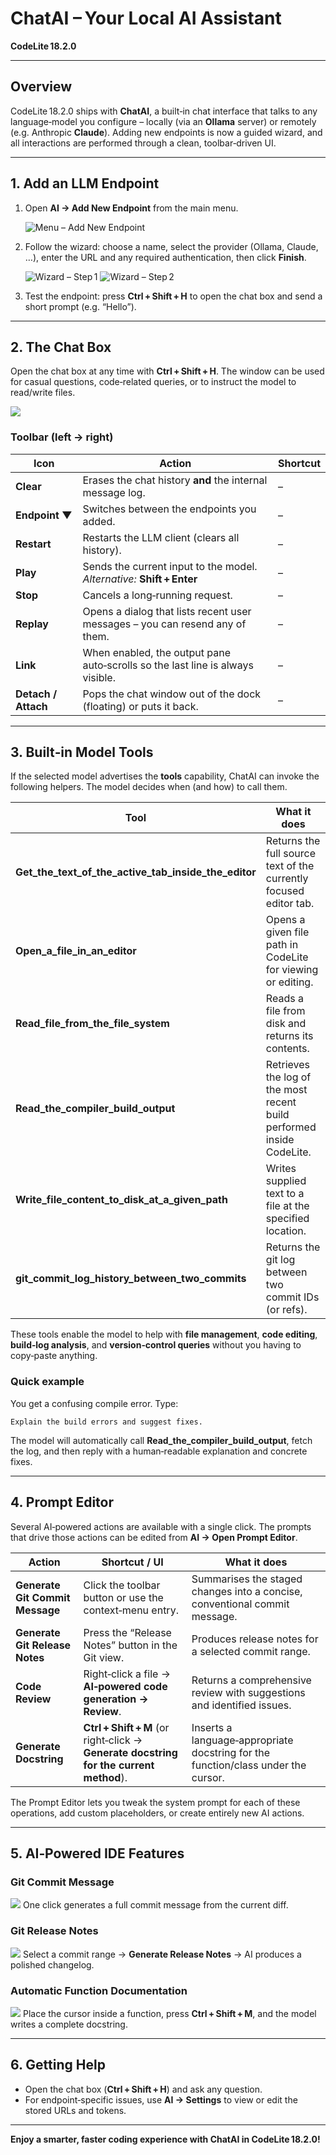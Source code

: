 # ChatAI – Your Local AI Assistant
**CodeLite 18.2.0**

---

## Overview

CodeLite 18.2.0 ships with **ChatAI**, a built‑in chat interface that talks to any language‑model you configure – locally (via an **Ollama** server) or remotely (e.g. Anthropic **Claude**).  Adding new endpoints is now a guided wizard, and all interactions are performed through a clean, toolbar‑driven UI.

---

## 1. Add an LLM Endpoint

1. Open **AI → Add New Endpoint** from the main menu.

   ![Menu – Add New Endpoint](/assets/menu-new-endpoint.png)

2. Follow the wizard: choose a name, select the provider (Ollama, Claude, …), enter the URL and any required authentication, then click **Finish**.

   ![Wizard – Step 1](/assets/add-new-endpoint-1.png)
   ![Wizard – Step 2](/assets/add-new-endpoint-2.png)

3. Test the endpoint: press **Ctrl + Shift + H** to open the chat box and send a short prompt (e.g. “Hello”).

---

## 2. The Chat Box

Open the chat box at any time with **Ctrl + Shift + H**.
The window can be used for casual questions, code‑related queries, or to instruct the model to read/write files.

![](./assets/chat-box.png)

### Toolbar (left → right)

| Icon | Action | Shortcut |
|------|--------|----------|
| **Clear** | Erases the chat history **and** the internal message log. | – |
| **Endpoint ▼** | Switches between the endpoints you added. | – |
| **Restart** | Restarts the LLM client (clears all history). | – |
| **Play** | Sends the current input to the model. <br>*Alternative:* **Shift + Enter** | – |
| **Stop** | Cancels a long‑running request. | – |
| **Replay** | Opens a dialog that lists recent user messages – you can resend any of them. | – |
| **Link** | When enabled, the output pane auto‑scrolls so the last line is always visible. | – |
| **Detach / Attach** | Pops the chat window out of the dock (floating) or puts it back. | – |

---

## 3. Built‑in Model Tools

If the selected model advertises the **tools** capability, ChatAI can invoke the following helpers.  The model decides when (and how) to call them.

| Tool | What it does |
|------|--------------|
| **Get_the_text_of_the_active_tab_inside_the_editor** | Returns the full source text of the currently focused editor tab. |
| **Open_a_file_in_an_editor** | Opens a given file path in CodeLite for viewing or editing. |
| **Read_file_from_the_file_system** | Reads a file from disk and returns its contents. |
| **Read_the_compiler_build_output** | Retrieves the log of the most recent build performed inside CodeLite. |
| **Write_file_content_to_disk_at_a_given_path** | Writes supplied text to a file at the specified location. |
| **git_commit_log_history_between_two_commits** | Returns the git log between two commit IDs (or refs). |

These tools enable the model to help with **file management**, **code editing**, **build‑log analysis**, and **version‑control queries** without you having to copy‑paste anything.

### Quick example

You get a confusing compile error.  Type:

```
Explain the build errors and suggest fixes.
```

The model will automatically call **Read_the_compiler_build_output**, fetch the log, and then reply with a human‑readable explanation and concrete fixes.

---

## 4. Prompt Editor

Several AI‑powered actions are available with a single click.  The prompts that drive those actions can be edited from **AI → Open Prompt Editor**.

| Action | Shortcut / UI | What it does |
|--------|----------------|--------------|
| **Generate Git Commit Message** | Click the toolbar button or use the context‑menu entry. | Summarises the staged changes into a concise, conventional commit message. |
| **Generate Git Release Notes** | Press the “Release Notes” button in the Git view. | Produces release notes for a selected commit range. |
| **Code Review** | Right‑click a file → **AI‑powered code generation → Review**. | Returns a comprehensive review with suggestions and identified issues. |
| **Generate Docstring** | **Ctrl + Shift + M** (or right‑click → **Generate docstring for the current method**). | Inserts a language‑appropriate docstring for the function/class under the cursor. |

The Prompt Editor lets you tweak the system prompt for each of these operations, add custom placeholders, or create entirely new AI actions.

---

## 5. AI‑Powered IDE Features

### Git Commit Message
![](./plugins/images/git.gif)
One click generates a full commit message from the current diff.

### Git Release Notes
![](./plugins/images/release-notes.gif)
Select a commit range → **Generate Release Notes** → AI produces a polished changelog.

### Automatic Function Documentation
![](./plugins/images/auto-doc.gif)
Place the cursor inside a function, press **Ctrl + Shift + M**, and the model writes a complete docstring.

---

## 6. Getting Help

- Open the chat box (**Ctrl + Shift + H**) and ask any question.
- For endpoint‑specific issues, use **AI → Settings** to view or edit the stored URLs and tokens.

---

**Enjoy a smarter, faster coding experience with ChatAI in CodeLite 18.2.0!**
